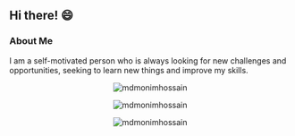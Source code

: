 ## Hi there! 😄

<!--
**MdMonimHossain/MdMonimHossain** is a ✨ _special_ ✨ repository because its `README.md` (this file) appears on your GitHub profile.

Here are some ideas to get you started:

- 🔭 I’m currently working on ...
- 🌱 I’m currently learning ...
- 👯 I’m looking to collaborate on ...
- 🤔 I’m looking for help with ...
- 💬 Ask me about ...
- 📫 How to reach me: ...
- 😄 Pronouns: ...
- ⚡ Fun fact: ...
-->

### About Me
I am a self-motivated person who is always looking for new challenges and opportunities, seeking to learn new things and improve my skills.

<!-- <p align = "center"><img align="center" src="https://github-readme-stats.vercel.app/api/top-langs/?username=mdmonimhossain&langs_count=12&layout=compact&theme=holi" alt="mdmonimhossain" /></p> -->

<p align = "center"><img align="center" src="https://github-readme-stats.vercel.app/api?username=mdmonimhossain&show_icons=true&theme=radical&rank_icon=github" alt="mdmonimhossain" /></p>

<p align = "center"><img align="center" src="https://github-readme-stats.vercel.app/api/top-langs/?username=mdmonimhossain&langs_count=12&layout=compact&theme=holi&exclude_repo=Breast-Cancer-Prediction" alt="mdmonimhossain" /></p>

<p align = "center"><img align="center" src="https://github-profile-summary-cards.vercel.app/api/cards/repos-per-language?username=mdmonimhossain&theme=radical" alt="mdmonimhossain" /></p>
